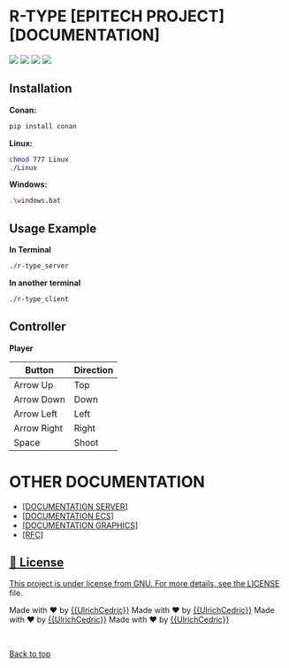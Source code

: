 # R-TYPE [EPITECH PROJECT] [DOCUMENTATION]

<a href="https://img.shields.io/badge/MADE%20WITH-SFML-brightgreen" alt="SFML">
        <img src="https://img.shields.io/badge/MADE%20WITH-SFML-brightgreen" /></a>
<a href="https://img.shields.io/badge/MADE%20WITH-C%2B%2B-ff69b4" alt="C++">
        <img src="https://img.shields.io/badge/MADE%20WITH-C%2B%2B-ff69b4" /></a>
<a href="https://img.shields.io/badge/MADE%20WITH-CONAN-blueviolet" alt="Conan">
        <img src="https://img.shields.io/badge/MADE%20WITH-CONAN-blueviolet" /></a>
<a href="https://img.shields.io/badge/MADE%20WITH-CMAKE-red" alt="Cmake">
        <img src="https://img.shields.io/badge/MADE%20WITH-CMAKE-red" /></a>


## Installation

**Conan:**
```sh
pip install conan
```

**Linux:**

```sh
chmod 777 Linux
./Linux
```

**Windows:**

```sh
.\windows.bat
```

## Usage Example

**In Terminal**

```sh
./r-type_server
```

**In another terminal**

```sh
./r-type_client
```

## Controller

**Player**

 Button        | Direction
 --------------|-------------
 Arrow Up      | Top
 Arrow Down    | Down
 Arrow Left    | Left
 Arrow Right   | Right
 Space         | Shoot



# OTHER DOCUMENTATION #
<ul>
  <li><a href="src/README.md">[DOCUMENTATION SERVER]</a</li>
  <li><a href="src/server/ecs/README.md">[DOCUMENTATION ECS]</a</li>
  <li><a href="src/client/README.md">[DOCUMENTATION GRAPHICS]</a</li>
  <li><a href="doc/RFC_0418.txt">[RFC]</a</li>
</ul>

## :memo: License ##

This project is under license from GNU. For more details, see the [LICENSE](LICENSE) file.


Made with :heart: by <a href="https://github.com/{{UlrichCedric}" target="_blank">{{UlrichCedric}}</a>
Made with :heart: by <a href="https://github.com/{{UlrichCedric}" target="_blank">{{UlrichCedric}}</a>
Made with :heart: by <a href="https://github.com/{{UlrichCedric}" target="_blank">{{UlrichCedric}}</a>
Made with :heart: by <a href="https://github.com/{{UlrichCedric}" target="_blank">{{UlrichCedric}}</a>

&#xa0;

<a href="#top">Back to top</a>
